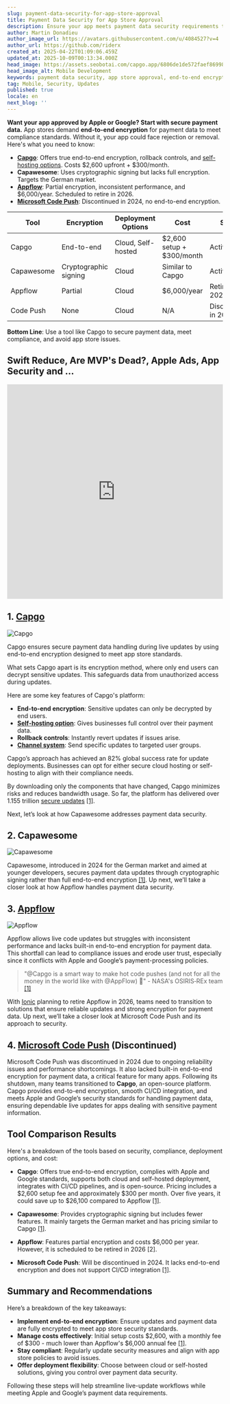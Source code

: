 ```yaml
---
slug: payment-data-security-for-app-store-approval
title: Payment Data Security for App Store Approval
description: Ensure your app meets payment data security requirements to avoid rejection from app stores. Learn about essential tools and compliance standards.
author: Martin Donadieu
author_image_url: https://avatars.githubusercontent.com/u/4084527?v=4
author_url: https://github.com/riderx
created_at: 2025-04-22T01:09:06.459Z
updated_at: 2025-10-09T00:13:34.000Z
head_image: https://assets.seobotai.com/capgo.app/6806de1de572faef86998587-1745284157740.jpg
head_image_alt: Mobile Development
keywords: payment data security, app store approval, end-to-end encryption, compliance, secure updates
tag: Mobile, Security, Updates
published: true
locale: en
next_blog: ''
---
```


**Want your app approved by Apple or Google? Start with secure payment data.** App stores demand **end-to-end encryption** for payment data to meet compliance standards. Without it, your app could face rejection or removal. Here's what you need to know:

-   **[Capgo](https://capgo.app/)**: Offers true end-to-end encryption, rollback controls, and [self-hosting options](https://capgo.app/blog/self-hosted-capgo/). Costs $2,600 upfront + $300/month.
-   **Capawesome**: Uses cryptographic signing but lacks full encryption. Targets the German market.
-   **[Appflow](https://ionic.io/appflow/live-updates)**: Partial encryption, inconsistent performance, and $6,000/year. Scheduled to retire in 2026.
-   **[Microsoft Code Push](https://www.reddit.com/r/reactnative/comments/1dsorxn/end_of_appcenter_x_codepush_for_2025_march/)**: Discontinued in 2024, no end-to-end encryption.

| **Tool** | **Encryption** | **Deployment Options** | **Cost** | **Status** |
| --- | --- | --- | --- | --- |
| Capgo | End-to-end | Cloud, Self-hosted | $2,600 setup + $300/month | Active |
| Capawesome | Cryptographic signing | Cloud | Similar to Capgo | Active |
| Appflow | Partial | Cloud | $6,000/year | Retiring in 2026 |
| Code Push | None | Cloud | N/A | Discontinued in 2024 |

**Bottom Line**: Use a tool like Capgo to secure payment data, meet compliance, and avoid app store issues.

## Swift Reduce, Are MVP's Dead?, Apple Ads, App Security and ...

<iframe src="https://www.youtube.com/embed/FsVbZftrPTQ" aria-label="YouTube video player" frameborder="0" allow="accelerometer; autoplay; clipboard-write; encrypted-media; gyroscope; picture-in-picture; web-share" referrerpolicy="strict-origin-when-cross-origin" style="width: 100%; height: 500px;" allowfullscreen></iframe>

## 1\. [Capgo](https://capgo.app/)

![Capgo](https://assets.seobotai.com/capgo.app/6806de1de572faef86998587/3963f7973abbc5791f2fae6e45924907.jpg)

Capgo ensures secure payment data handling during live updates by using end-to-end encryption designed to meet app store standards.

What sets Capgo apart is its encryption method, where only end users can decrypt sensitive updates. This safeguards data from unauthorized access during updates.

Here are some key features of Capgo's platform:

-   **End-to-end encryption**: Sensitive updates can only be decrypted by end users.
-   **[Self-hosting option](https://capgo.app/blog/self-hosted-capgo/)**: Gives businesses full control over their payment data.
-   **Rollback controls**: Instantly revert updates if issues arise.
-   **[Channel system](https://capgo.app/docs/plugin/cloud-mode/channel-system/)**: Send specific updates to targeted user groups.

Capgo’s approach has achieved an 82% global success rate for update deployments. Businesses can opt for either secure cloud hosting or self-hosting to align with their compliance needs.

By downloading only the components that have changed, Capgo minimizes risks and reduces bandwidth usage. So far, the platform has delivered over 1.155 trillion [secure updates](https://capgo.app/docs/plugin/cloud-mode/hybrid-update/) [\[1\]](https://capgo.app/).

Next, let’s look at how Capawesome addresses payment data security.

## 2\. Capawesome

![Capawesome](https://assets.seobotai.com/capgo.app/6806de1de572faef86998587/04d155e1ac5e3041660c0e8da59e2e54.jpg)

Capawesome, introduced in 2024 for the German market and aimed at younger developers, secures payment data updates through cryptographic signing rather than full end-to-end encryption [\[1\]](https://capgo.app/). Up next, we’ll take a closer look at how Appflow handles payment data security.

## 3\. [Appflow](https://ionic.io/appflow/live-updates)

![Appflow](https://assets.seobotai.com/capgo.app/6806de1de572faef86998587/f6bc7b408415ab449b606f457e137ee1.jpg)

Appflow allows live code updates but struggles with inconsistent performance and lacks built-in end-to-end encryption for payment data. This shortfall can lead to compliance issues and erode user trust, especially since it conflicts with Apple and Google’s payment-processing policies.

> "@Capgo is a smart way to make hot code pushes (and not for all the money in the world like with @AppFlow) 🙂" - NASA's OSIRIS‑REx team [\[1\]](https://capgo.app/)

With [Ionic](https://ionicframework.com/) planning to retire Appflow in 2026, teams need to transition to solutions that ensure reliable updates and strong encryption for payment data. Up next, we’ll take a closer look at Microsoft Code Push and its approach to security.

## 4\. [Microsoft Code Push](https://www.reddit.com/r/reactnative/comments/1dsorxn/end_of_appcenter_x_codepush_for_2025_march/) (Discontinued)

Microsoft Code Push was discontinued in 2024 due to ongoing reliability issues and performance shortcomings. It also lacked built-in end-to-end encryption for payment data, a critical feature for many apps. Following its shutdown, many teams transitioned to **Capgo**, an open-source platform. Capgo provides end-to-end encryption, smooth CI/CD integration, and meets Apple and Google’s security standards for handling payment data, ensuring dependable live updates for apps dealing with sensitive payment information.

## Tool Comparison Results

Here's a breakdown of the tools based on security, compliance, deployment options, and cost:

-   **Capgo**: Offers true end-to-end encryption, complies with Apple and Google standards, supports both cloud and self-hosted deployment, integrates with CI/CD pipelines, and is open-source. Pricing includes a $2,600 setup fee and approximately $300 per month. Over five years, it could save up to $26,100 compared to Appflow [\[1\]](https://capgo.app/).
    
-   **Capawesome**: Provides cryptographic signing but includes fewer features. It mainly targets the German market and has pricing similar to Capgo [\[1\]](https://capgo.app/).
    
-   **Appflow**: Features partial encryption and costs $6,000 per year. However, it is scheduled to be retired in 2026 \[2\].
    
-   **Microsoft Code Push**: Will be discontinued in 2024. It lacks end-to-end encryption and does not support CI/CD integration [\[1\]](https://capgo.app/).
    

## Summary and Recommendations

Here’s a breakdown of the key takeaways:

-   **Implement end-to-end encryption**: Ensure updates and payment data are fully encrypted to meet app store security standards.
-   **Manage costs effectively**: Initial setup costs $2,600, with a monthly fee of $300 - much lower than Appflow's $6,000 annual fee [\[1\]](https://capgo.app/).
-   **Stay compliant**: Regularly update security measures and align with app store policies to avoid issues.
-   **Offer deployment flexibility**: Choose between cloud or self-hosted solutions, giving you control over payment data security.

Following these steps will help streamline live-update workflows while meeting Apple and Google’s payment data requirements.

